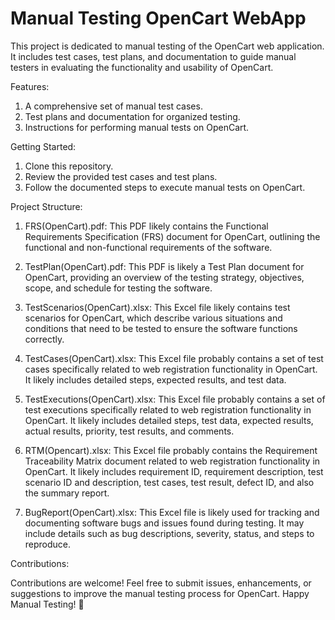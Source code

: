 # Manual Testing OpenCart WebApp
This project is dedicated to manual testing of the OpenCart web application. It includes test cases, test plans, and documentation to guide manual testers in evaluating the functionality and usability of OpenCart.

Features:
1. A comprehensive set of manual test cases.
2. Test plans and documentation for organized testing.
3. Instructions for performing manual tests on OpenCart.


Getting Started:

1. Clone this repository.
2. Review the provided test cases and test plans.
3. Follow the documented steps to execute manual tests on OpenCart.



Project Structure:

1. FRS(OpenCart).pdf: This PDF likely contains the Functional Requirements Specification (FRS) document for OpenCart, outlining the functional and non-functional requirements of the software.

2. TestPlan(OpenCart).pdf: This PDF is likely a Test Plan document for OpenCart, providing an overview of the testing strategy, objectives, scope, and schedule for testing the software.

3. TestScenarios(OpenCart).xlsx: This Excel file likely contains test scenarios for OpenCart, which describe various situations and conditions that need to be tested to ensure the software functions correctly.

4. TestCases(OpenCart).xlsx: This Excel file probably contains a set of test cases specifically related to web registration functionality in OpenCart. It likely includes detailed steps, expected results, and test data.

5. TestExecutions(OpenCart).xlsx: This Excel file probably contains a set of test executions specifically related to web registration functionality in OpenCart. It likely includes detailed steps, test data, expected results, actual results, priority, test results, and comments.

6. RTM(Opencart).xlsx: This Excel file probably contains the Requirement Traceability Matrix document related to web registration functionality in OpenCart. It likely includes requirement ID, requirement description, test scenario ID and description, test cases, test result, defect ID, and also the summary report.
   
7. BugReport(OpenCart).xlsx: This Excel file is likely used for tracking and documenting software bugs and issues found during testing. It may include details such as bug descriptions, severity, status, and steps to reproduce.


Contributions:

Contributions are welcome! Feel free to submit issues, enhancements, or suggestions to improve the manual testing process for OpenCart.
Happy Manual Testing! 🚀


